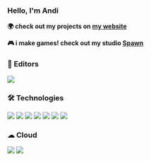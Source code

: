 ### Hello, I'm Andi
**🌍 check out my projects on  [my website](https://andithemudkip.com)**

**🎮 i make games! check out my studio [Spawn](https://spawn.games)**

### 📄 Editors
<p>
  <img src="https://img.shields.io/badge/Editor-VS_Code-informational?style=flat&logo=visual-studio-code&logoColor=white&color=61D9FA&labelColor=20232A"/>
</p>

### 🛠 Technologies
<p>
  <img src="https://img.shields.io/badge/Code-JavaScript-informational?style=flat&logo=javascript&logoColor=white&color=61D9FA&labelColor=20232A"/>
  <img src="https://img.shields.io/badge/Code-React-informational?style=flat&logo=react&logoColor=white&color=61D9FA&labelColor=20232A"/>
  <img src="https://img.shields.io/badge/Code-Express-informational?style=flat&logo=express&logoColor=white&color=61D9FA&labelColor=20232A"/>
  <img src="https://img.shields.io/badge/Code-Node-informational?style=flat&logo=node.js&logoColor=white&color=61D9FA&labelColor=20232A"/>
  <img src="https://img.shields.io/badge/Code-Electron-informational?style=flat&logo=electron&logoColor=white&color=61D9FA&labelColor=20232A"/>
  <img src="https://img.shields.io/badge/Code-Unity-informational?style=flat&logo=unity&logoColor=white&color=61D9FA&labelColor=20232A"/>
  <img src="https://img.shields.io/badge/Code-Solidity-informational?style=flat&logo=solidity&logoColor=white&color=61D9FA&labelColor=20232A"/>
</p>

### ☁ Cloud
<p>
  <img src="https://img.shields.io/badge/Cloud-Vercel-informational?style=flat&logo=vercel&logoColor=white&color=61D9FA&labelColor=20232A"/>
  <img src="https://img.shields.io/badge/Cloud-Firebase-informational?style=flat&logo=firebase&logoColor=white&color=61D9FA&labelColor=20232A"/>
</p>
